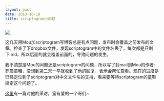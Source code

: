 ```yaml
--- 
layout: post
date: 2013-10-19  
title: scriptogram小问题
--- 
```


![](http://www.ashliu.com:8080/uploads/29475sc.png)

这几天用Mou加scriptogram写博客总是有点问题，发布时会覆盖之前发布的文章。检查了下dropbox文件，发现scriptogram中的文件名丢了，每次都是只剩下.md，所以后面的就会覆盖前面的，导致问题的发生。

我不清楚是Mou的问题还是scriptogram的问题，所以写了封mail到Mou的作者:罗晨童鞋，没想到第二天一早就收到了他的回复，表示会帮忙查看。现在的进度是已经定位到了scriptogram对中文文件名的支持，看来要等待scriptogram的童鞋搞定这个问题了。

[这里](http://www.ituring.com.cn/article/47972)有一篇对他的采访，蛮有爱的一个哥们~

